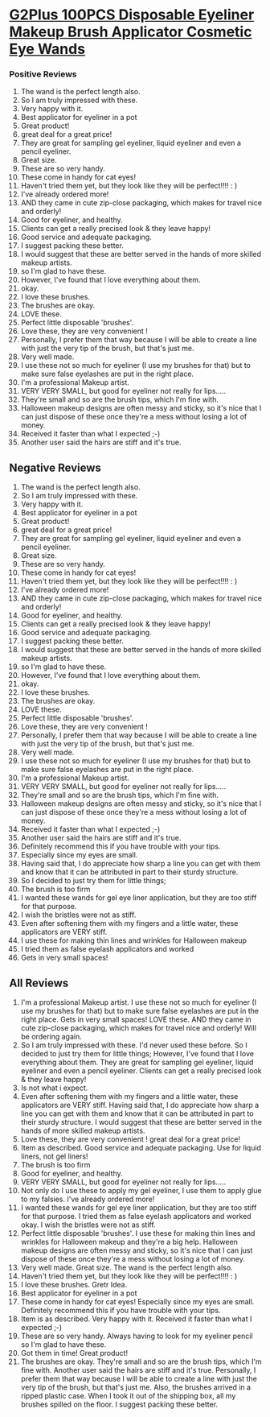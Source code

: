 # [G2Plus 100PCS Disposable Eyeliner Makeup Brush Applicator Cosmetic Eye Wands](https://products.checkmycream.com/products/G2Plus-100PCS-Disposable-Eyeliner-Makeup-Brush-Applicator-Cosmetic-Eye-Wands.html)

### Positive Reviews

<ol>
      <li>The wand is the perfect length also.</li>
      <li>So I am truly impressed with these.  </li>
      <li>Very happy with it.</li>
      <li>Best applicator for eyeliner in a pot</li>
      <li>Great product!</li>
      <li>great deal for a great price!</li>
      <li>They are great for sampling gel eyeliner, liquid eyeliner and even a pencil eyeliner.</li>
      <li>Great size.</li>
      <li>These are so very handy.  </li>
      <li>These come in handy for cat eyes!</li>
      <li>Haven&#x27;t tried them yet, but they look like they will be perfect!!!!  : )</li>
      <li>I&#x27;ve already ordered more!</li>
      <li>AND they came in cute zip-close packaging, which makes for travel nice and orderly!  </li>
      <li>Good for eyeliner, and healthy.</li>
      <li>Clients can get a really precised look &amp; they leave happy!</li>
      <li>Good service and adequate packaging.  </li>
      <li>I suggest packing these better.</li>
      <li>I would suggest that these are better served in the hands of more skilled makeup artists.</li>
      <li>so I&#x27;m glad to have these.</li>
      <li>However, I&#x27;ve found that I love everything about them.  </li>
      <li>okay.</li>
      <li>I love these brushes.  </li>
      <li>The brushes are okay.</li>
      <li>LOVE these.  </li>
      <li>Perfect little disposable &#x27;brushes&#x27;.  </li>
      <li>Love these, they are very convenient !</li>
      <li>Personally, I prefer them that way because I will be able to create a line with just the very tip of the brush, but that&#x27;s just me.</li>
      <li>Very well made.</li>
      <li>I use these not so much for eyeliner (I use my brushes for that) but to make sure false eyelashes are put in the right place.  </li>
      <li>I&#x27;m a professional Makeup artist.  </li>
      <li>VERY VERY SMALL, but good for eyeliner not really for lips.....</li>
      <li>They&#x27;re small and so are the brush tips, which I&#x27;m fine with.  </li>
      <li>Halloween makeup designs are often messy and sticky, so it&#x27;s nice that I can just dispose of these once they&#x27;re a mess without losing a lot of money.</li>
      <li>Received it faster than what I expected ;-)</li>
      <li>Another user said the hairs are stiff and it&#x27;s true.</li>
</ol>


<h2>Negative Reviews</h2>
<ol>
<li> The wand is the perfect length also.</li>
<li> So I am truly impressed with these.  </li>
<li> Very happy with it.</li>
<li> Best applicator for eyeliner in a pot</li>
<li> Great product!</li>
<li> great deal for a great price!</li>
<li> They are great for sampling gel eyeliner, liquid eyeliner and even a pencil eyeliner.</li>
<li> Great size.</li>
<li> These are so very handy.  </li>
<li> These come in handy for cat eyes!</li>
<li> Haven&#x27;t tried them yet, but they look like they will be perfect!!!!  : )</li>
<li> I&#x27;ve already ordered more!</li>
<li> AND they came in cute zip-close packaging, which makes for travel nice and orderly!  </li>
<li> Good for eyeliner, and healthy.</li>
<li> Clients can get a really precised look &amp; they leave happy!</li>
<li> Good service and adequate packaging.  </li>
<li> I suggest packing these better.</li>
<li> I would suggest that these are better served in the hands of more skilled makeup artists.</li>
<li> so I&#x27;m glad to have these.</li>
<li> However, I&#x27;ve found that I love everything about them.  </li>
<li> okay.</li>
<li> I love these brushes.  </li>
<li> The brushes are okay.</li>
<li> LOVE these.  </li>
<li> Perfect little disposable &#x27;brushes&#x27;.  </li>
<li> Love these, they are very convenient !</li>
<li> Personally, I prefer them that way because I will be able to create a line with just the very tip of the brush, but that&#x27;s just me.</li>
<li> Very well made.</li>
<li> I use these not so much for eyeliner (I use my brushes for that) but to make sure false eyelashes are put in the right place.  </li>
<li> I&#x27;m a professional Makeup artist.  </li>
<li> VERY VERY SMALL, but good for eyeliner not really for lips.....</li>
<li> They&#x27;re small and so are the brush tips, which I&#x27;m fine with.  </li>
<li> Halloween makeup designs are often messy and sticky, so it&#x27;s nice that I can just dispose of these once they&#x27;re a mess without losing a lot of money.</li>
<li> Received it faster than what I expected ;-)</li>
<li> Another user said the hairs are stiff and it&#x27;s true.</li>
<li> Definitely recommend this if you have trouble with your tips.</li>
<li> Especially since my eyes are small.</li>
<li> Having said that, I do appreciate how sharp a line you can get with them and know that it can be attributed in part to their sturdy structure.  </li>
<li> So I decided to just try them for little things;  </li>
<li> The brush is too firm</li>
<li> I wanted these wands for gel eye liner application, but they are too stiff for that purpose.</li>
<li> I wish the bristles were not as stiff.</li>
<li> Even after softening them with my fingers and a little water, these applicators are VERY stiff.  </li>
<li> I use these for making thin lines and wrinkles for Halloween makeup</li>
<li> I tried them as false eyelash applicators and worked</li>
<li> Gets in very small spaces!  </li>
</ol>

<h2>All Reviews</h2>

<ol>
    <li> I&#x27;m a professional Makeup artist.  I use these not so much for eyeliner (I use my brushes for that) but to make sure false eyelashes are put in the right place.  Gets in very small spaces!  LOVE these.  AND they came in cute zip-close packaging, which makes for travel nice and orderly!  Will be ordering again.</li>
    <li> So I am truly impressed with these.  I&#x27;d never used these before. So I decided to just try them for little things;  However, I&#x27;ve found that I love everything about them.  They are great for sampling gel eyeliner, liquid eyeliner and even a pencil eyeliner. Clients can get a really precised look &amp; they leave happy!</li>
    <li> Is not what i expect.</li>
    <li> Even after softening them with my fingers and a little water, these applicators are VERY stiff.  Having said that, I do appreciate how sharp a line you can get with them and know that it can be attributed in part to their sturdy structure.  I would suggest that these are better served in the hands of more skilled makeup artists.</li>
    <li> Love these, they are very convenient ! great deal for a great price!</li>
    <li> Item as described.  Good service and adequate packaging.  Use for liquid liners, not gel liners!</li>
    <li> The brush is too firm</li>
    <li> Good for eyeliner, and healthy.</li>
    <li> VERY VERY SMALL, but good for eyeliner not really for lips.....</li>
    <li> Not only do I use these to apply my gel eyeliner, I use them to apply glue to my falsies. I&#x27;ve already ordered more!</li>
    <li> I wanted these wands for gel eye liner application, but they are too stiff for that purpose. I tried them as false eyelash applicators and worked okay. I wish the bristles were not as stiff.</li>
    <li> Perfect little disposable &#x27;brushes&#x27;.  I use these for making thin lines and wrinkles for Halloween makeup and they&#x27;re a big help.  Halloween makeup designs are often messy and sticky, so it&#x27;s nice that I can just dispose of these once they&#x27;re a mess without losing a lot of money.</li>
    <li> Very well made. Great size. The wand is the perfect length also.</li>
    <li> Haven&#x27;t tried them yet, but they look like they will be perfect!!!!  : )</li>
    <li> I love these brushes.  Gretr Idea.</li>
    <li> Best applicator for eyeliner in a pot</li>
    <li> These come in handy for cat eyes! Especially since my eyes are small. Definitely recommend this if you have trouble with your tips.</li>
    <li> Item is as described. Very happy with it. Received it faster than what I expected ;-)</li>
    <li> These are so very handy.  Always having to look for my eyeliner pencil so I&#x27;m glad to have these.</li>
    <li> Got them in time!  Great product!</li>
    <li> The brushes are okay. They&#x27;re small and so are the brush tips, which I&#x27;m fine with.  Another user said the hairs are stiff and it&#x27;s true. Personally, I prefer them that way because I will be able to create a line with just the very tip of the brush, but that&#x27;s just me. Also, the brushes arrived in a ripped plastic case. When I took it out of the shipping box, all my brushes spilled on the floor. I suggest packing these better.</li>
</ol>




